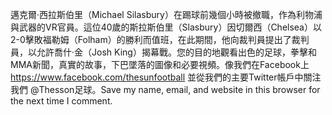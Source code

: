 邁克爾·西拉斯伯里（Michael Silasbury）在踢球前幾個小時被撤職，作為利物浦與武器的VR官員。這位40歲的斯拉斯伯里（Slasbury）因切爾西（Chelsea）以2-0擊敗福勒姆（Folham）的勝利而值班，在此期間，他向裁判員提出了裁判員，以允許喬什·金（Josh King）揭幕戰。您的目的地觀看出色的足球，拳擊和MMA新聞，真實的故事，下巴墜落的圖像和必要視頻。像我們在Facebook上 https://www.facebook.com/thesunfootball 並從我們的主要Twitter帳戶中關注我們 @Thesson足球。Save my name, email, and website in this browser for the next time I comment.